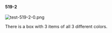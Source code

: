 #### 519-2
![test-519-2-0.png](https://github.com/lil-lab/nlvr/raw/master/nlvr/test/images/4/test-519-2-0.png "test-519-2-0.png")

There is a box with 3 items of all 3 different colors.